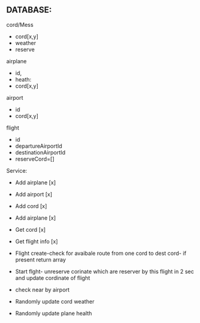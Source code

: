 ## DATABASE:

cord/Mess

- cord[x,y]
- weather
- reserve

airplane

- id,
- heath:
- cord[x,y]

airport

- id
- cord[x,y]

flight

- id
- departureAirportId
- destinationAirportId
- reserveCord=[]

Service:

- Add airplane [x]
- Add airport [x]
- Add cord [x]
- Add airplane [x]

- Get cord [x]
- Get flight info [x]

- Flight create-check for avaibale route from one cord to dest cord- if present return array
- Start flght- unreserve corinate which are reserver by this flight in 2 sec and update cordinate of flight

- check near by airport

- Randomly update cord weather
- Randomly update plane health
